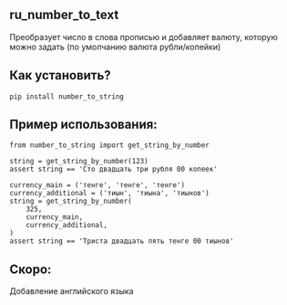 ## ru_number_to_text
Преобразует число в слова прописью и добавляет 
валюту, которую можно задать 
(по умолчанию валюта рубли/копейки)

## Как установить?

    pip install number_to_string

## Пример использования:

    from number_to_string import get_string_by_number

    string = get_string_by_number(123)
    assert string == 'Сто двадцать три рубля 00 копеек'

    currency_main = ('тенге', 'тенге', 'тенге')
    currency_additional = ('тиын', 'тиына', 'тиынов')
    string = get_string_by_number(
        325, 
        currency_main, 
        currency_additional,
    )
    assert string == 'Триста двадцать пять тенге 00 тиынов'
    
## Скоро:

Добавление английского языка